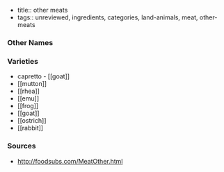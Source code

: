 - title:: other meats
- tags:: unreviewed, ingredients, categories, land-animals, meat, other-meats


### Other Names


### Varieties

* capretto - [[goat]]
* [[mutton]]
* [[rhea]]
* [[emu]]
* [[frog]]
* [[goat]]
* [[ostrich]]
* [[rabbit]]

### Sources
* http://foodsubs.com/MeatOther.html
